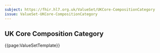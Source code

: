```yaml
---
subject: https://fhir.hl7.org.uk/ValueSet/UKCore-CompositionCategory
issue: ValueSet-UKCore-CompositionCategory
---
```

## UK Core Composition Category

{{page:ValueSetTemplate}}